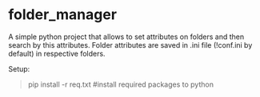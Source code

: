 # folder_manager
A simple python project that allows to set attributes on folders and then search by this attributes.
Folder attributes are saved in .ini file (!conf.ini by default) in respective folders.

Setup:
  >pip install -r req.txt #install required packages to python

